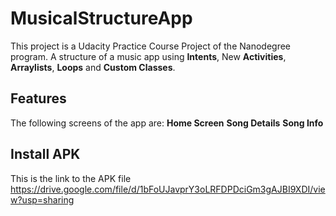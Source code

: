 # MusicalStructureApp
This project is a Udacity Practice Course Project of the Nanodegree program.
A structure of a music app using **Intents**, New **Activities**, **Arraylists**, **Loops** and **Custom Classes**.

## Features
The following screens of the app are:
**Home Screen**
**Song Details**
**Song Info**

## Install APK
This is the link to the APK file
https://drive.google.com/file/d/1bFoUJavprY3oLRFDPDciGm3gAJBI9XDI/view?usp=sharing
